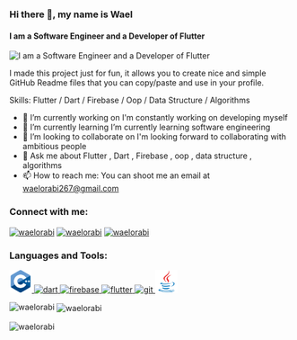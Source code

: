 ### Hi there 👋, my name is Wael
#### I am a Software Engineer and a Developer of Flutter
![I am a Software Engineer and a Developer of Flutter](https://miro.medium.com/v2/resize:fit:720/format:webp/0*EISGqRUUEp5cFxTy.png)

I made this project just for fun, it allows you to create nice and simple GitHub Readme files that you can copy/paste and use in your profile.

Skills: Flutter / Dart  / Firebase / Oop / Data Structure / Algorithms

- 🔭 I’m currently working on I'm constantly working on developing myself 
- 🌱 I’m currently learning  I’m currently learning software engineering 
- 👯 I’m looking to collaborate on I'm looking forward to collaborating with ambitious people 
- 💬 Ask me about Flutter , Dart , Firebase , oop , data structure , algorithms 
- 📫 How to reach me:  You can shoot me an email at waelorabi267@gmail.com 
<h3 align="left">Connect with me:</h3>
<p align="left">
<a href="https://twitter.com/waelorabi" target="blank"><img align="center" src="https://raw.githubusercontent.com/rahuldkjain/github-profile-readme-generator/master/src/images/icons/Social/twitter.svg" alt="waelorabi" height="30" width="40" /></a>
<a href="https://linkedin.com/in/waelorabi" target="blank"><img align="center" src="https://raw.githubusercontent.com/rahuldkjain/github-profile-readme-generator/master/src/images/icons/Social/linked-in-alt.svg" alt="waelorabi" height="30" width="40" /></a>
<a href="https://fb.com/waelorabi" target="blank"><img align="center" src="https://raw.githubusercontent.com/rahuldkjain/github-profile-readme-generator/master/src/images/icons/Social/facebook.svg" alt="waelorabi" height="30" width="40" /></a>
</p>

<h3 align="left">Languages and Tools:</h3>
<p align="left"> <a href="https://www.w3schools.com/cpp/" target="_blank" rel="noreferrer"> <img src="https://raw.githubusercontent.com/devicons/devicon/master/icons/cplusplus/cplusplus-original.svg" alt="cplusplus" width="40" height="40"/> </a> <a href="https://dart.dev" target="_blank" rel="noreferrer"> <img src="https://www.vectorlogo.zone/logos/dartlang/dartlang-icon.svg" alt="dart" width="40" height="40"/> </a> <a href="https://firebase.google.com/" target="_blank" rel="noreferrer"> <img src="https://www.vectorlogo.zone/logos/firebase/firebase-icon.svg" alt="firebase" width="40" height="40"/> </a> <a href="https://flutter.dev" target="_blank" rel="noreferrer"> <img src="https://www.vectorlogo.zone/logos/flutterio/flutterio-icon.svg" alt="flutter" width="40" height="40"/> </a> <a href="https://git-scm.com/" target="_blank" rel="noreferrer"> <img src="https://www.vectorlogo.zone/logos/git-scm/git-scm-icon.svg" alt="git" width="40" height="40"/> </a> <a href="https://www.java.com" target="_blank" rel="noreferrer"> <img src="https://raw.githubusercontent.com/devicons/devicon/master/icons/java/java-original.svg" alt="java" width="40" height="40"/> </a> </p>

<p><img align="left" src="https://github-readme-stats.vercel.app/api/top-langs?username=waelorabi&show_icons=true&locale=en&layout=compact" alt="waelorabi" /></p>

<p>&nbsp;<img align="center" src="https://github-readme-stats.vercel.app/api?username=waelorabi&show_icons=true&locale=en" alt="waelorabi" /></p>

<p><img align="center" src="https://github-readme-streak-stats.herokuapp.com/?user=waelorabi&" alt="waelorabi" /></p>
